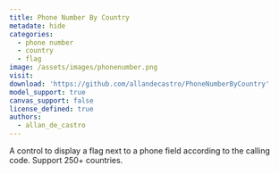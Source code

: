 ```yaml
---
title: Phone Number By Country
metadate: hide
categories:
  - phone number
  - country
  - flag
image: /assets/images/phonenumber.png
visit: 
download: 'https://github.com/allandecastro/PhoneNumberByCountry'
model_support: true
canvas_support: false
license_defined: true
authors:
  - allan_de_castro
---
```


A control to display a flag next to a phone field according to the calling code. Support 250+ countries.
